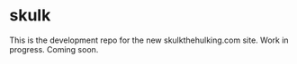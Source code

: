 # skulk

This is the development repo for the new skulkthehulking.com site.  Work in progress.  Coming soon.